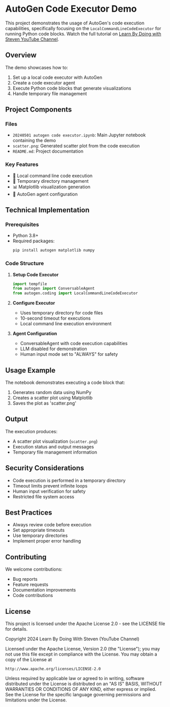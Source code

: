 # AutoGen Code Executor Demo

This project demonstrates the usage of AutoGen's code execution capabilities, specifically focusing on the `LocalCommandLineCodeExecutor` for running Python code blocks. Watch the full tutorial on [Learn By Doing with Steven YouTube Channel](https://www.youtube.com/).

## Overview

The demo showcases how to:
1. Set up a local code executor with AutoGen
2. Create a code executor agent
3. Execute Python code blocks that generate visualizations
4. Handle temporary file management

## Project Components

### Files
- `20240501 autogen code executor.ipynb`: Main Jupyter notebook containing the demo
- `scatter.png`: Generated scatter plot from the code execution
- `README.md`: Project documentation

### Key Features
- 🔧 Local command line code execution
- 📁 Temporary directory management
- 📊 Matplotlib visualization generation
- 🤖 AutoGen agent configuration

## Technical Implementation

### Prerequisites
- Python 3.8+
- Required packages:
  ```bash
  pip install autogen matplotlib numpy
  ```

### Code Structure
1. **Setup Code Executor**
   ```python
   import tempfile
   from autogen import ConversableAgent
   from autogen.coding import LocalCommandLineCodeExecutor
   ```

2. **Configure Executor**
   - Uses temporary directory for code files
   - 10-second timeout for executions
   - Local command line execution environment

3. **Agent Configuration**
   - ConversableAgent with code execution capabilities
   - LLM disabled for demonstration
   - Human input mode set to "ALWAYS" for safety

## Usage Example

The notebook demonstrates executing a code block that:
1. Generates random data using NumPy
2. Creates a scatter plot using Matplotlib
3. Saves the plot as 'scatter.png'

## Output

The execution produces:
- A scatter plot visualization (`scatter.png`)
- Execution status and output messages
- Temporary file management information

## Security Considerations
- Code execution is performed in a temporary directory
- Timeout limits prevent infinite loops
- Human input verification for safety
- Restricted file system access

## Best Practices
- Always review code before execution
- Set appropriate timeouts
- Use temporary directories
- Implement proper error handling

## Contributing
We welcome contributions:
- Bug reports
- Feature requests
- Documentation improvements
- Code contributions

## License
This project is licensed under the Apache License 2.0 - see the LICENSE file for details.

Copyright 2024 Learn By Doing With Steven (YouTube Channel)

Licensed under the Apache License, Version 2.0 (the "License");
you may not use this file except in compliance with the License.
You may obtain a copy of the License at

    http://www.apache.org/licenses/LICENSE-2.0

Unless required by applicable law or agreed to in writing, software
distributed under the License is distributed on an "AS IS" BASIS,
WITHOUT WARRANTIES OR CONDITIONS OF ANY KIND, either express or implied.
See the License for the specific language governing permissions and
limitations under the License.
